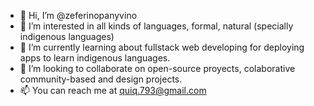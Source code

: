 - 👋 Hi, I’m @zeferinopanyvino
- 👀 I’m interested in all kinds of languages, formal, natural (specially indigenous languages) 
- 🌱 I’m currently learning about fullstack web developing for deploying apps to learn indigenous languages.
- 💞️ I’m looking to collaborate on open-source proyects, colaborative community-based and design projects.
- 📫 You can reach me at quiq.793@gmail.com

<!---
zeferinopanyvino/zeferinopanyvino is a ✨ special ✨ repository because its `README.md` (this file) appears on your GitHub profile.
You can click the Preview link to take a look at your changes.
--->
